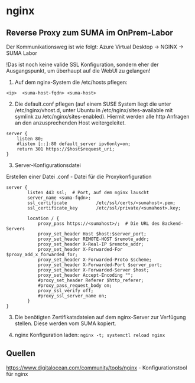 # nginx

## Reverse Proxy zum SUMA im OnPrem-Labor

Der Kommunikationsweg ist wie folgt: 
Azure Virtual Desktop -> NGINX -> SUMA Labor

!Das ist noch keine valide SSL Konfiguration, sondern eher der Ausgangspunkt, um überhaupt auf die WebUI zu gelangen!

1. Auf dem nginx-System die /etc/hosts pflegen: 

`<ip>  <suma-host-fqdn> <suma-host>`

2. Die default.conf pflegen (auf einem SUSE System liegt die unter /etc/nginx/vhost.d, unter Ubuntu in /etc/nginx/sites-available mit symlink zu /etc/nginx/sites-enabled). Hiermit werden alle http Anfragen an den anzusprechenden Host weitergeleitet. 

```
server {
    listen 80;
    #listen [::]:80 default_server ipv6only=on;
    return 301 https://$host$request_uri;
}
```

3. Server-Konfigurationsdatei

Erstellen einer Datei <hostname-fqdn>.conf - Datei für die Proxykonfiguration 

``` 
server {
        listen 443 ssl;  # Port, auf dem nginx lauscht
        server_name <suma-fqdn>;
        ssl_certificate           /etc/ssl/certs/<sumahost>.pem;
        ssl_certificate_key       /etc/ssl/private/<sumahost>.key;
 
        location / {
            proxy_pass https://<sumahost>/;  # Die URL des Backend-Servers
            proxy_set_header Host $host:$server_port;
            proxy_set_header REMOTE-HOST $remote_addr;
            proxy_set_header X-Real-IP $remote_addr;
            proxy_set_header X-Forwarded-For $proxy_add_x_forwarded_for;
            proxy_set_header X-Forwarded-Proto $scheme;
            proxy_set_header X-Forwarded-Port $server_port;
            proxy_set_header X-Forwarded-Server $host;
            proxy_set_header Accept-Encoding "";
            #proxy_set_header Referer $http_referer;
            #proxy_pass_request_body on;
            proxy_ssl_verify off;
            #proxy_ssl_server_name on;
        }
}

```

3. Die benötigten Zertifikatsdateien auf dem nginx-Server zur Verfügung stellen. Diese werden vom SUMA kopiert. 

4. nginx Konfiguration laden: `nginx -t; systemctl reload nginx`


## Quellen

https://www.digitalocean.com/community/tools/nginx   - Konfigurationstool für nginx